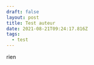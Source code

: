 ```yaml
---
draft: false
layout: post
title: Test auteur
date: 2021-08-21T09:24:17.816Z
tags:
  - test
---
```

rien